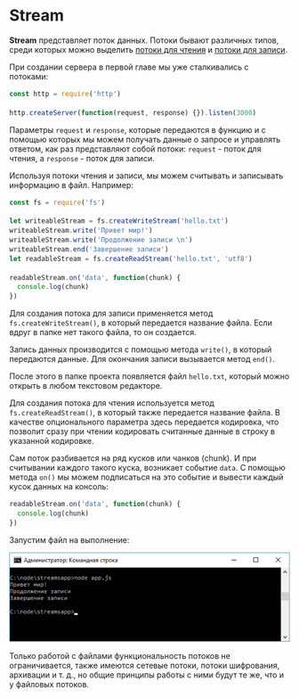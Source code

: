 # Stream

**Stream** представляет поток данных. Потоки бывают различных типов, среди которых можно выделить [потоки для чтения](https://nodejs.org/api/stream.html#stream_readable_streams) и [потоки для записи](https://nodejs.org/api/stream.html#stream_writable_streams).

При создании сервера в первой главе мы уже сталкивались с потоками:

```js
const http = require('http')

http.createServer(function(request, response) {}).listen(3000)
```

Параметры `request` и `response`, которые передаются в функцию и с помощью которых мы можем получать данные о запросе и управлять ответом, как раз представляют собой потоки: `request` - поток для чтения, а `response` - поток для записи.

Используя потоки чтения и записи, мы можем считывать и записывать информацию в файл. Например:

```js
const fs = require('fs')

let writeableStream = fs.createWriteStream('hello.txt')
writeableStream.write('Привет мир!')
writeableStream.write('Продолжение записи \n')
writeableStream.end('Завершение записи')
let readableStream = fs.createReadStream('hello.txt', 'utf8')

readableStream.on('data', function(chunk) {
  console.log(chunk)
})
```

Для создания потока для записи применяется метод `fs.createWriteStream()`, в который передается название файла. Если вдруг в папке нет такого файла, то он создается.

Запись данных производится с помощью метода `write()`, в который передаются данные. Для окончания записи вызывается метод `end()`.

После этого в папке проекта появляется файл `hello.txt`, который можно открыть в любом текстовом редакторе.

Для создания потока для чтения используется метод `fs.createReadStream()`, в который также передается название файла. В качестве опционального параметра здесь передается кодировка, что позволит сразу при чтении кодировать считанные данные в строку в указанной кодировке.

Сам поток разбивается на ряд кусков или чанков (chunk). И при считывании каждого такого куска, возникает событие `data`. С помощью метода `on()` мы можем подписаться на это событие и вывести каждый кусок данных на консоль:

```js
readableStream.on('data', function(chunk) {
  console.log(chunk)
})
```

Запустим файл на выполнение:

![2.23.png](2.23.png)

Только работой с файлами функциональность потоков не ограничивается, также имеются сетевые потоки, потоки шифрования, архивации и т. д., но общие принципы работы с ними будут те же, что и у файловых потоков.
